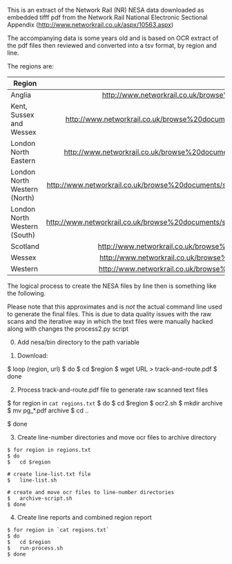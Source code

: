 This is an extract of the Network Rail (NR) NESA data downloaded as embedded tifff pdf from the Network Rail National Electronic Sectional Appendix (http://www.networkrail.co.uk/aspx/10563.aspx)

The accompanying data is some years old and is based on OCR extract of the pdf files then reviewed and converted into a tsv format, by region and line.

The regions are:

| Region			| URL		|
|---|:---:|
| Anglia | http://www.networkrail.co.uk/browse%20documents/sectional%20appendix/anglia%20sectional%20appendix.pdf |
| Kent, Sussex and Wessex | http://www.networkrail.co.uk/browse%20documents/sectional%20appendix/kent%20sussex%20wessex%20sectional%20appendix.pdf |
| London North Eastern | http://www.networkrail.co.uk/browse%20documents/sectional%20appendix/london%20north%20eastern%20sectional%20appendix.pdf | 
| London North Western (North) | http://www.networkrail.co.uk/browse%20documents/sectional%20appendix/london%20north%20western%20north%20sectional%20appendix.pdf |
| London North Western (South) | http://www.networkrail.co.uk/browse%20documents/sectional%20appendix/london%20north%20western%20south%20sectional%20appendix.pdf |
| Scotland | http://www.networkrail.co.uk/browse%20documents/sectional%20appendix/scotland%20sectional%20appendix.pdf |
| Wessex | http://www.networkrail.co.uk/browse%20documents/sectional%20appendix/wessex%20sectional%20appendix.pdf |
| Western | http://www.networkrail.co.uk/browse%20documents/sectional%20appendix/western%20sectional%20appendix.pdf |

The logical process to create the NESA files by line then is something like the following.

Please note that this approximates and is *not* the actual command line used to generate the final files. This is due to data quality issues with the raw scans and the iterative way in which the text files were manually hacked along with changes the process2.py script

0) Add nesa/bin directory to the path variable

1) Download:

$ loop (region, url) 
$ do
$   cd $region
$   wget URL > track-and-route.pdf
$ done


2) Process track-and-route.pdf file to generate raw scanned text files

$ for region in `cat regions.txt`
$ do
$   cd $region
$   ocr2.sh
$   mkdir archive
$   mv pg_*.pdf archive
$   cd ..

$ done


3) Create line-number directories and move ocr files to archive directory

```
$ for region in regions.txt
$ do
$   cd $region

# create line-list.txt file
$   line-list.sh

# create and move ocr files to line-number directories
$   archive-script.sh
$ done
```


4) Create line reports and combined region report

```
$ for region in `cat regions.txt`
$ do
$   cd $region
$   run-process.sh
$ done
```
